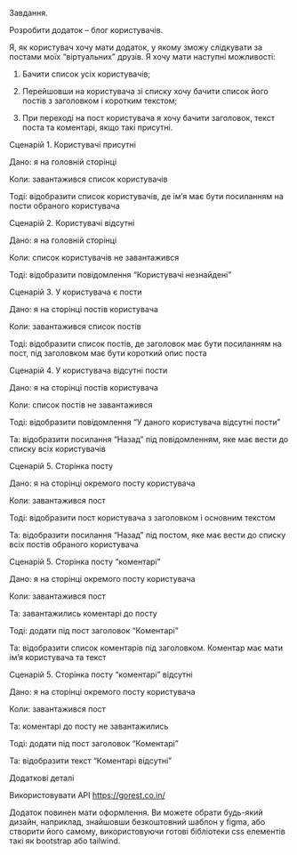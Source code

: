 Завдання.

Розробити додаток – блог користувачів.

Я, як користувач хочу мати додаток, у якому зможу слідкувати за постами моїх “віртуальних” друзів. Я хочу мати наступні можливості:

1. Бачити список усіх користувачів;

2. Перейшовши на користувача зі списку хочу бачити список його постів з заголовком і коротким текстом;

3. При переході на пост користувача я хочу бачити заголовок, текст поста та коментарі, якщо такі присутні.

Сценарій 1. Користувачі присутні

Дано: я на головній сторінці

Коли: завантажився список користувачів

Тоді: відобразити список користувачів, де імʼя має бути посиланням на пости обраного користувача

Сценарій 2. Користувачі відсутні

Дано: я на головній сторінці

Коли: список користувачів не завантажився

Тоді: відобразити повідомлення “Користувачі незнайдені”

Сценарій 3. У користувача є пости

Дано: я на сторінці постів користувача

Коли: завантажився список постів

Тоді: відобразити список постів, де заголовок має бути посиланням на пост, під заголовком має бути короткий опис поста

Сценарій 4. У користувача відсутні пости

Дано: я на сторінці постів користувача

Коли: список постів не завантажився

Тоді: відобразити повідомлення “У даного користувача відсутні пости”

Та: відобразити посилання “Назад” під повідомленням, яке має вести до списку всіх користувачів

Сценарій 5. Сторінка посту

Дано: я на сторінці окремого посту користувача

Коли: завантажився пост

Тоді: відобразити пост користувача з заголовком і основним текстом

Та: відобразити посилання “Назад” під постом, яке має вести до списку всіх постів обраного користувача

Сценарій 5. Сторінка посту “коментарі”

Дано: я на сторінці окремого посту користувача

Коли: завантажився пост

Та: завантажились коментарі до посту

Тоді: додати під пост заголовок “Коментарі”

Та: відобразити список коментарів під заголовком. Коментар має мати імʼя користувача та текст

Сценарій 5. Сторінка посту “коментарі” відсутні

Дано: я на сторінці окремого посту користувача

Коли: завантажився пост

Та: коментарі до посту не завантажились

Тоді: додати під пост заголовок “Коментарі”

Та: відобразити текст “Коментарі відсутні”

Додаткові деталі

Використовувати API https://gorest.co.in/

Додаток повинен мати оформлення. Ви можете обрати будь-який дизайн, наприклад, знайшовши безкоштовний шаблон у figma, або створити його самому, використовуючи готові бібліотеки css елементів такі як bootstrap або tailwind.
